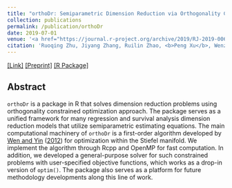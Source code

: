 ```yaml
---
title: "orthoDr: Semiparametric Dimension Reduction via Orthogonality Constrained Optimization"
collection: publications
permalink: /publication/orthoDr
date: 2019-07-01
venue: '<a href="https://journal.r-project.org/archive/2019/RJ-2019-006/index.html">The R Journal</a>'
citation: 'Ruoqing Zhu, Jiyang Zhang, Ruilin Zhao, <b>Peng Xu</b>, Wenzhuo Zhou, Xin Zhang. &quot;orthoDr: Semiparametric Dimension Reduction via Orthogonality Constrained Optimization.&quot; <i>The R Journal</i>. Jul 2019.'
---
```

[[Link]](https://journal.r-project.org/archive/2019/RJ-2019-006/index.html) [[Preprint]](https://arxiv.org/abs/1811.11733) [[R Package]](https://cran.r-project.org/web/packages/orthoDr/index.html)

## Abstract
`orthoDr` is a package in R that solves dimension reduction problems using orthogonality constrained optimization approach. The package serves as a unified framework for many regression and survival analysis dimension reduction models that utilize semiparametric estimating equations. The main computational machinery of `orthoDr` is a first-order algorithm developed by [Wen and Yin](https://doi.org/10.1007/s10107-012-0584-1) ([2012](https://doi.org/10.1007/s10107-012-0584-1)) for optimization within the Stiefel manifold. We implement the algorithm through Rcpp and OpenMP for fast computation. In addition, we developed a general-purpose solver for such constrained problems with user-specified objective functions, which works as a drop-in version of `optim()`. The package also serves as a platform for future methodology developments along this line of work.